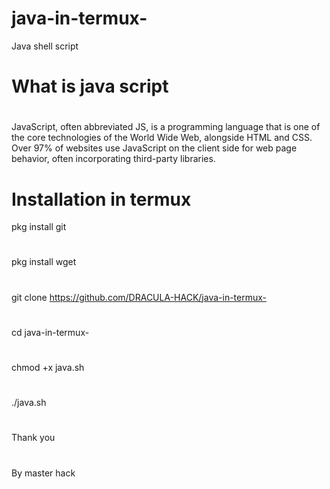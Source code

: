 # java-in-termux-
Java shell script

# What is java script

#

JavaScript, often abbreviated JS, is a programming language that is one of the core technologies of the World Wide Web, alongside HTML and CSS. Over 97% of websites use JavaScript on the client side for web page behavior, often incorporating third-party libraries.

#

# Installation in termux

pkg install git

#

pkg install wget

#

git clone https://github.com/DRACULA-HACK/java-in-termux-

#


cd java-in-termux-


#


chmod +x java.sh


#


./java.sh


#

#
Thank you

#
By master hack
#
#
